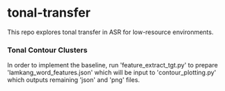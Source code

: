 # tonal-transfer
This repo explores tonal transfer in ASR for low-resource environments.


### Tonal Contour Clusters

In order to implement the baseline, run 'feature_extract_tgt.py' to prepare 'lamkang_word_features.json' which will be input to 'contour_plotting.py' which outputs remaining 'json' and 'png' files. 

